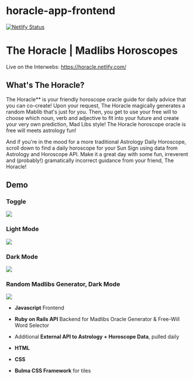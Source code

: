 # horacle-app-frontend

[![Netlify Status](https://api.netlify.com/api/v1/badges/580e6c9a-d61e-4038-89b3-097a51c23d34/deploy-status)](https://app.netlify.com/sites/horacle/deploys)

# **The Horacle** | Madlibs Horoscopes 
Live on the Interwebs:  https://horacle.netlify.com/ 

## What's The Horacle? 

The Horacle** is your friendly horoscope oracle guide for daily advice that you can co-create! Upon your request, The Horacle 
magically generates a random Mablib that's just for you.  Then, you get to use your free will to choose which noun, verb and 
adjective to fit into your future and create your very own prediction, Mad Libs style!  The Horacle horoscope oracle is free will meets astrology fun! 

And if you're in the mood for a more traditional Astrology Daily Horoscope, scroll down to find a daily horoscope for your Sun Sign using data from Astrology and Horoscope API.  Make it a great day with some fun, irreverent and (probably!) gramatically incorrect guidance from your friend, The Horacle!

## Demo 

### Toggle 

![](horacle_toggle.gif)

### Light Mode 

![](horacle_lightmode.gif)

### Dark Mode 

![](horacle_darkmode.gif)

### Random Madlibs Generator, Dark Mode

![](horacle_madlibs_dark.gif)


* **Javascript** Frontend 

* **Ruby on Rails API** Backend for Madlibs Oracle Generator & Free-Will Word Selector

* Additional **External API to Astrology + Horoscope Data**, pulled daily 

* **HTML** 

* **CSS**

* **Bulma CSS Framework** for tiles 



